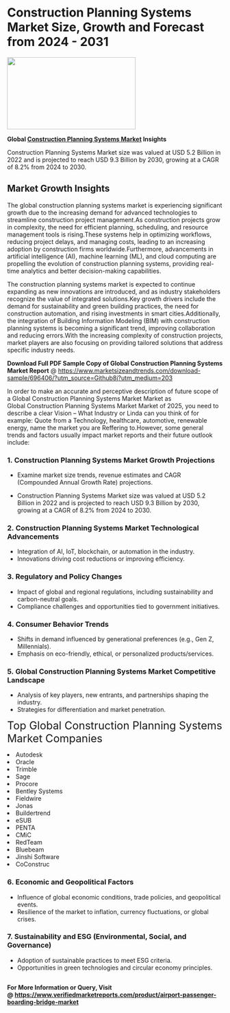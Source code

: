 <H1>Construction Planning Systems Market Size, Growth and Forecast from 2024 - 2031</H1><img class="aligncenter size-medium wp-image-584254" src="https://thirdeyenews.in/wp-content/uploads/2024/09/Global-Market-Research-300x168.jpeg" alt="" width="300" height="168" /><p><strong>Global&nbsp;<a href="https://www.marketsizeandtrends.com/download-sample/696406/?utm_source=Github8j?utm_medium=203">Construction Planning Systems Market</a> Insights</strong></p><p>Construction Planning Systems Market size was valued at USD 5.2 Billion in 2022 and is projected to reach USD 9.3 Billion by 2030, growing at a CAGR of 8.2% from 2024 to 2030.</p><p><h2>Market Growth Insights</h2> <p>The global construction planning systems market is experiencing significant growth due to the increasing demand for advanced technologies to streamline construction project management.As construction projects grow in complexity, the need for efficient planning, scheduling, and resource management tools is rising.These systems help in optimizing workflows, reducing project delays, and managing costs, leading to an increasing adoption by construction firms worldwide.Furthermore, advancements in artificial intelligence (AI), machine learning (ML), and cloud computing are propelling the evolution of construction planning systems, providing real-time analytics and better decision-making capabilities.</p> <p>The construction planning systems market is expected to continue expanding as new innovations are introduced, and as industry stakeholders recognize the value of integrated solutions.Key growth drivers include the demand for sustainability and green building practices, the need for construction automation, and rising investments in smart cities.Additionally, the integration of Building Information Modeling (BIM) with construction planning systems is becoming a significant trend, improving collaboration and reducing errors.With the increasing complexity of construction projects, market players are also focusing on providing tailored solutions that address specific industry needs.</p> <p><span class=""><strong>Download Full PDF Sample Copy of Global Construction Planning Systems Market Report</strong> @ <a href="https://www.marketsizeandtrends.com/download-sample/696406/?utm_source=Github8j?utm_medium=203" target="_blank">https://www.marketsizeandtrends.com/download-sample/696406/?utm_source=Github8j?utm_medium=203</a></span></p><p>In order to make an accurate and perceptive description of future scope of a Global&nbsp;Construction Planning Systems Market Market as Global&nbsp;Construction Planning Systems Market Market of 2025, you need to describe a clear Vision &ndash; What Industry or Linda can you think of for example: Quote from a Technology, healthcare, automotive, renewable energy, name the market you are Reffering to.However, some general trends and factors usually impact market reports and their future outlook include:</p><h3>1.&nbsp;<strong>Construction Planning Systems Market Growth Projections</strong></h3><ul><li>Examine market size trends, revenue estimates and CAGR (Compounded Annual Growth Rate) projections.</li><li><p>Construction Planning Systems Market size was valued at USD 5.2 Billion in 2022 and is projected to reach USD 9.3 Billion by 2030, growing at a CAGR of 8.2% from 2024 to 2030.</p></li></ul><h3>2.&nbsp;<strong>Construction Planning Systems Market Technological Advancements</strong></h3><ul><li>Integration of AI, IoT, blockchain, or automation in the industry.</li><li>Innovations driving cost reductions or improving efficiency.</li></ul><h3>3.&nbsp;<strong>Regulatory and Policy Changes</strong></h3><ul><li>Impact of global and regional regulations, including sustainability and carbon-neutral goals.</li><li>Compliance challenges and opportunities tied to government initiatives.</li></ul><h3>4.&nbsp;<strong>Consumer Behavior Trends</strong></h3><ul><li>Shifts in demand influenced by generational preferences (e.g., Gen Z, Millennials).</li><li>Emphasis on eco-friendly, ethical, or personalized products/services.</li></ul><h3>5.&nbsp;<strong>Global Construction Planning Systems Market Competitive Landscape</strong></h3><ul><li>Analysis of key players, new entrants, and partnerships shaping the industry.</li><li>Strategies for differentiation and market penetration.</li></ul><p data-pm-slice="1 1 []"><span style="color: inherit; font-family: inherit; font-size: 25px;">Top Global Construction Planning Systems Market Companies</span></p><div class="" data-test-id=""><p><li>Autodesk</li><li> Oracle</li><li> Trimble</li><li> Sage</li><li> Procore</li><li> Bentley Systems</li><li> Fieldwire</li><li> Jonas</li><li> Buildertrend</li><li> eSUB</li><li> PENTA</li><li> CMiC</li><li> RedTeam</li><li> Bluebeam</li><li> Jinshi Software</li><li> CoConstruc</li></p></div><h3>6.&nbsp;<strong>Economic and Geopolitical Factors</strong></h3><ul><li>Influence of global economic conditions, trade policies, and geopolitical events.</li><li>Resilience of the market to inflation, currency fluctuations, or global crises.</li></ul><h3>7.&nbsp;<strong>Sustainability and ESG (Environmental, Social, and Governance)</strong></h3><ul><li>Adoption of sustainable practices to meet ESG criteria.</li><li>Opportunities in green technologies and circular economy principles.</li></ul><h2><strong style="font-size: 14px;">For More Information or Query, Visit @&nbsp;</strong><a style="background-color: #ffffff; font-size: 14px;" href="https://www.marketsizeandtrends.com/report/construction-planning-systems-market/" target="_blank">https://www.verifiedmarketreports.com/product/airport-passenger-boarding-bridge-market</a></h2>
